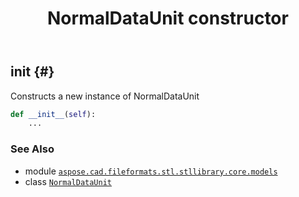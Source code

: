 ﻿---
title: NormalDataUnit constructor
second_title: Aspose.CAD for Python via .NET API References
description: 
type: docs
weight: 10
url: /aspose.cad.fileformats.stl.stllibrary.core.models/normaldataunit/__init__/
is_root: false
---

## __init__ {#}

Constructs a new instance of NormalDataUnit



```python
def __init__(self):
    ...
```





### See Also
* module [`aspose.cad.fileformats.stl.stllibrary.core.models`](../../)
* class [`NormalDataUnit`](/cad/python-net/aspose.cad.fileformats.stl.stllibrary.core.models/normaldataunit)
